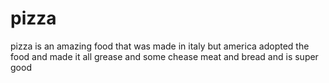 # pizza
pizza is an amazing food that was made in italy but america adopted the food and made it all grease and some chease meat and bread and is super good
